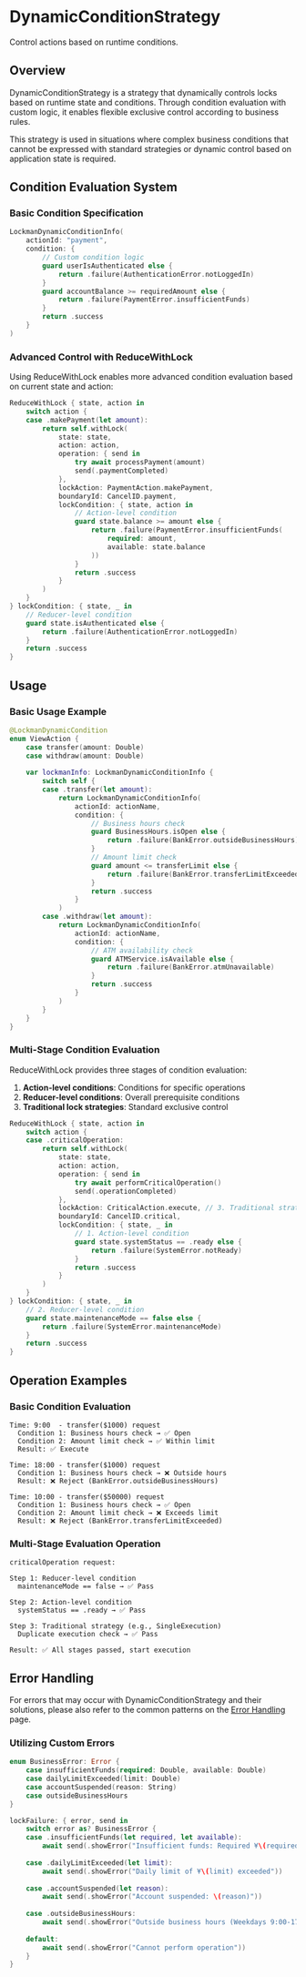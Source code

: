 # DynamicConditionStrategy

Control actions based on runtime conditions.

## Overview

DynamicConditionStrategy is a strategy that dynamically controls locks based on runtime state and conditions. Through condition evaluation with custom logic, it enables flexible exclusive control according to business rules.

This strategy is used in situations where complex business conditions that cannot be expressed with standard strategies or dynamic control based on application state is required.

## Condition Evaluation System

### Basic Condition Specification

```swift
LockmanDynamicConditionInfo(
    actionId: "payment",
    condition: {
        // Custom condition logic
        guard userIsAuthenticated else {
            return .failure(AuthenticationError.notLoggedIn)
        }
        guard accountBalance >= requiredAmount else {
            return .failure(PaymentError.insufficientFunds)
        }
        return .success
    }
)
```

### Advanced Control with ReduceWithLock

Using ReduceWithLock enables more advanced condition evaluation based on current state and action:

```swift
ReduceWithLock { state, action in
    switch action {
    case .makePayment(let amount):
        return self.withLock(
            state: state,
            action: action,
            operation: { send in
                try await processPayment(amount)
                send(.paymentCompleted)
            },
            lockAction: PaymentAction.makePayment,
            boundaryId: CancelID.payment,
            lockCondition: { state, action in
                // Action-level condition
                guard state.balance >= amount else {
                    return .failure(PaymentError.insufficientFunds(
                        required: amount, 
                        available: state.balance
                    ))
                }
                return .success
            }
        )
    }
} lockCondition: { state, _ in
    // Reducer-level condition
    guard state.isAuthenticated else {
        return .failure(AuthenticationError.notLoggedIn)
    }
    return .success
}
```

## Usage

### Basic Usage Example

```swift
@LockmanDynamicCondition
enum ViewAction {
    case transfer(amount: Double)
    case withdraw(amount: Double)
    
    var lockmanInfo: LockmanDynamicConditionInfo {
        switch self {
        case .transfer(let amount):
            return LockmanDynamicConditionInfo(
                actionId: actionName,
                condition: {
                    // Business hours check
                    guard BusinessHours.isOpen else {
                        return .failure(BankError.outsideBusinessHours)
                    }
                    // Amount limit check
                    guard amount <= transferLimit else {
                        return .failure(BankError.transferLimitExceeded)
                    }
                    return .success
                }
            )
        case .withdraw(let amount):
            return LockmanDynamicConditionInfo(
                actionId: actionName,
                condition: {
                    // ATM availability check
                    guard ATMService.isAvailable else {
                        return .failure(BankError.atmUnavailable)
                    }
                    return .success
                }
            )
        }
    }
}
```

### Multi-Stage Condition Evaluation

ReduceWithLock provides three stages of condition evaluation:

1. **Action-level conditions**: Conditions for specific operations
2. **Reducer-level conditions**: Overall prerequisite conditions
3. **Traditional lock strategies**: Standard exclusive control

```swift
ReduceWithLock { state, action in
    switch action {
    case .criticalOperation:
        return self.withLock(
            state: state,
            action: action,
            operation: { send in
                try await performCriticalOperation()
                send(.operationCompleted)
            },
            lockAction: CriticalAction.execute, // 3. Traditional strategy (SingleExecution, etc.)
            boundaryId: CancelID.critical,
            lockCondition: { state, _ in
                // 1. Action-level condition
                guard state.systemStatus == .ready else {
                    return .failure(SystemError.notReady)
                }
                return .success
            }
        )
    }
} lockCondition: { state, _ in
    // 2. Reducer-level condition
    guard state.maintenanceMode == false else {
        return .failure(SystemError.maintenanceMode)
    }
    return .success
}
```

## Operation Examples

### Basic Condition Evaluation

```
Time: 9:00  - transfer($1000) request
  Condition 1: Business hours check → ✅ Open
  Condition 2: Amount limit check → ✅ Within limit
  Result: ✅ Execute

Time: 18:00 - transfer($1000) request  
  Condition 1: Business hours check → ❌ Outside hours
  Result: ❌ Reject (BankError.outsideBusinessHours)

Time: 10:00 - transfer($50000) request
  Condition 1: Business hours check → ✅ Open
  Condition 2: Amount limit check → ❌ Exceeds limit
  Result: ❌ Reject (BankError.transferLimitExceeded)
```

### Multi-Stage Evaluation Operation

```
criticalOperation request:

Step 1: Reducer-level condition
  maintenanceMode == false → ✅ Pass

Step 2: Action-level condition  
  systemStatus == .ready → ✅ Pass

Step 3: Traditional strategy (e.g., SingleExecution)
  Duplicate execution check → ✅ Pass

Result: ✅ All stages passed, start execution
```

## Error Handling

For errors that may occur with DynamicConditionStrategy and their solutions, please also refer to the common patterns on the [Error Handling](<doc:ErrorHandling>) page.

### Utilizing Custom Errors

```swift
enum BusinessError: Error {
    case insufficientFunds(required: Double, available: Double)
    case dailyLimitExceeded(limit: Double)
    case accountSuspended(reason: String)
    case outsideBusinessHours
}

lockFailure: { error, send in
    switch error as? BusinessError {
    case .insufficientFunds(let required, let available):
        await send(.showError("Insufficient funds: Required ¥\(required), Available ¥\(available)"))
        
    case .dailyLimitExceeded(let limit):
        await send(.showError("Daily limit of ¥\(limit) exceeded"))
        
    case .accountSuspended(let reason):
        await send(.showError("Account suspended: \(reason)"))
        
    case .outsideBusinessHours:
        await send(.showError("Outside business hours (Weekdays 9:00-17:00)"))
        
    default:
        await send(.showError("Cannot perform operation"))
    }
}
```

